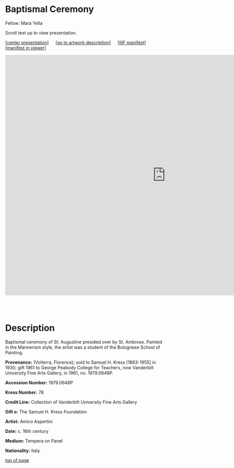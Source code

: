 # Baptismal Ceremony

Fellow: Mara Yella

Scroll text up to view presentation.

\[[center presentation](#viewer)\] &emsp; \[[go to artwork description](#description)\] &emsp; \[<a href="https://baskaufs.github.io/iiif/yella/baptismal_ceremony.json" target="_blank">IIIF manifest</a>\] &emsp; \[<a href="https://projectmirador.org/embed/?iiif-content=https://baskaufs.github.io/iiif/yella/baptismal_ceremony.json" target="_blank">manifest in viewer</a>\]

<iframe id="viewer" src="https://www.exhibit.so/exhibits/IVf1ENelbpznAoCZnwyZ?embedded=true" width="1024" height="768" allowfullscreen allow="autoplay" frameborder="0"></iframe>

<br/><br/>

# Description

Baptismal ceremony of St. Augustine​ presided over by St. Ambrose. Painted in the Mannerism style, the artist was a student of the Bolognese School of Painting.

**Provenance:** (Volterra, Florence); sold to Samuel H. Kress [1863-1955] in 1930; gift 1961 to George Peabody College for Teachers, now Vanderbilt University Fine Arts Gallery, in 1961, no. 1979.0648P.

**Accession Number:** 1979.0648P

**Kress Number:** 78

**Credit Line:** Collection of Vanderbilt University Fine Arts Gallery

**Gift o:** The Samuel H. Kress Foundation

**Artist:** Amico Aspertini

**Date:** c. 16th century

**Medium:** Tempera on Panel

**Nationality:** Italy

[top of page](#title)
